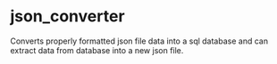 # json_converter
Converts properly formatted json file data into a sql database and can extract data from database into a new json file.
